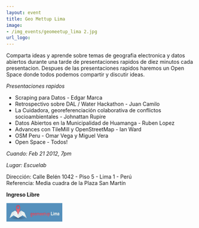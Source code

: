```yaml
---
layout: event
title: Geo Mettup Lima
image:
- /img_events/geomeetup_lima 2.jpg
url_logo:
---
```

Comparta ideas y aprende sobre temas de geografia electronica y datos abiertos durante una tarde de presentaciones rapidos de diez minutos cada presentacion.  Despues de las presentaciones rapidos haremos un Open Space donde todos podemos compartir y discutir ideas. 

*Presentaciones rapidos*

- Scraping para Datos - Edgar Marca<br>
- Retrospectivo sobre DAL / Water Hackathon - Juan Camilo<br>
- La Cuidadora, georeferenciación colaborativa de conflictos socioambientales - Johnattan Rupire
- Datos Abiertos en la Municipalidad de Huamanga - Ruben Lopez<br>
- Advances con TileMill y OpenStreetMap - Ian Ward<br>
- OSM Peru - Omar Vega y Miguel Vera<br>
- Open Space - Todos!<br>

*Cuando: Feb 21 2012, 7pm*

*Lugar: Escuelab*

Dirección: Calle Belén 1042 - Piso 5 - Lima 1 - Perú <br>
Referencia: Media cuadra de la Plaza San Martín  

   **Ingreso Libre**

![query](/img_events/geomeetup_lima.jpg)
